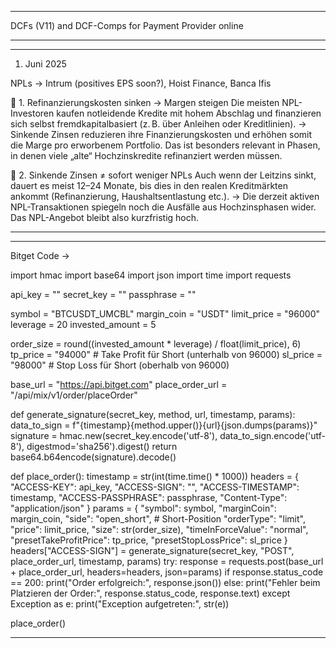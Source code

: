 --------------------------------

DCFs (V11) and DCF-Comps for Payment Provider online  

---------------------------------

----------------------------------

01. Juni 2025

NPLs -> Intrum (positives EPS soon?), Hoist Finance, Banca Ifis 

📌 1. Refinanzierungskosten sinken → Margen steigen
Die meisten NPL-Investoren kaufen notleidende Kredite mit hohem Abschlag und finanzieren sich selbst fremdkapitalbasiert (z. B. über Anleihen oder Kreditlinien).
→ Sinkende Zinsen reduzieren ihre Finanzierungskosten und erhöhen somit die Marge pro erworbenem Portfolio.
Das ist besonders relevant in Phasen, in denen viele „alte“ Hochzinskredite refinanziert werden müssen.


📌 2. Sinkende Zinsen ≠ sofort weniger NPLs
Auch wenn der Leitzins sinkt, dauert es meist 12–24 Monate, bis dies in den realen Kreditmärkten ankommt (Refinanzierung, Haushaltsentlastung etc.).
→ Die derzeit aktiven NPL-Transaktionen spiegeln noch die Ausfälle aus Hochzinsphasen wider. Das NPL-Angebot bleibt also kurzfristig hoch.

-----------------------------------



----------------------------------------
Bitget Code -> 

import hmac
import base64
import json
import time
import requests

api_key = ""
secret_key = ""
passphrase = ""

symbol = "BTCUSDT_UMCBL"
margin_coin = "USDT"
limit_price = "96000"
leverage = 20
invested_amount = 5

order_size = round((invested_amount * leverage) / float(limit_price), 6)
tp_price = "94000"  # Take Profit für Short (unterhalb von 96000)
sl_price = "98000"  # Stop Loss für Short (oberhalb von 96000)

base_url = "https://api.bitget.com"
place_order_url = "/api/mix/v1/order/placeOrder"

def generate_signature(secret_key, method, url, timestamp, params):
    data_to_sign = f"{timestamp}{method.upper()}{url}{json.dumps(params)}"
    signature = hmac.new(secret_key.encode('utf-8'), data_to_sign.encode('utf-8'), digestmod='sha256').digest()
    return base64.b64encode(signature).decode()

def place_order():
    timestamp = str(int(time.time() * 1000))
    headers = {
        "ACCESS-KEY": api_key,
        "ACCESS-SIGN": "",
        "ACCESS-TIMESTAMP": timestamp,
        "ACCESS-PASSPHRASE": passphrase,
        "Content-Type": "application/json"
    }
    params = {
        "symbol": symbol,
        "marginCoin": margin_coin,
        "side": "open_short",  # Short-Position
        "orderType": "limit",
        "price": limit_price,
        "size": str(order_size),
        "timeInForceValue": "normal",
        "presetTakeProfitPrice": tp_price,
        "presetStopLossPrice": sl_price
    }
    headers["ACCESS-SIGN"] = generate_signature(secret_key, "POST", place_order_url, timestamp, params)
    try:
        response = requests.post(base_url + place_order_url, headers=headers, json=params)
        if response.status_code == 200:
            print("Order erfolgreich:", response.json())
        else:
            print("Fehler beim Platzieren der Order:", response.status_code, response.text)
    except Exception as e:
        print("Exception aufgetreten:", str(e))

place_order()

------------------------------

